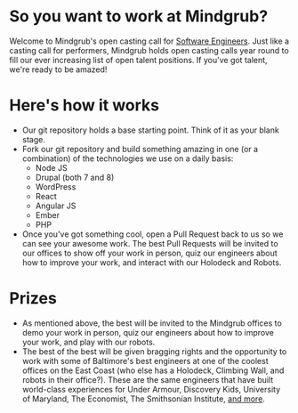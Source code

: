 # So you want to work at Mindgrub?
Welcome to Mindgrub's open casting call for [Software Engineers](https://www.mindgrub.com/careers).  Just like a casting call for performers, Mindgrub holds open casting calls year round to fill our ever increasing list of open talent positions.  If you've got talent, we're ready to be amazed!

# Here's how it works
* Our git repository holds a base starting point.  Think of it as your blank stage.
* Fork our git repository and build something amazing in one (or a combination) of the technologies we use on a daily basis:
  * Node JS
  * Drupal (both 7 and 8)
  * WordPress
  * React
  * Angular JS
  * Ember
  * PHP
* Once you've got something cool, open a Pull Request back to us so we can see your awesome work.  The best Pull Requests will be invited to our offices to show off your work in person, quiz our engineers about how to improve your work, and interact with our Holodeck and Robots.

# Prizes
* As mentioned above, the best will be invited to the Mindgrub offices to demo your work in person, quiz our engineers about how to improve your work, and play with our robots.
* The best of the best will be given bragging rights and the opportunity to work with some of Baltimore's best engineers at one of the coolest offices on the East Coast (who else has a Holodeck, Climbing Wall, and robots in their office?).  These are the same engineers that have built world-class experiences for Under Armour, Discovery Kids, University of Maryland, The Economist, The Smithsonian Institute, [and more](https://www.mindgrub.com/work).
